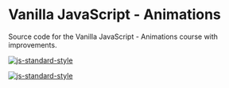 # Vanilla JavaScript - Animations
Source code for the Vanilla JavaScript - Animations course with improvements.

[![js-standard-style](https://cdn.rawgit.com/standard/standard/master/badge.svg)](http://standardjs.com)

[![js-standard-style](https://cdn.rawgit.com/standard/standard/master/badge.svg)](http://standardjs.com)